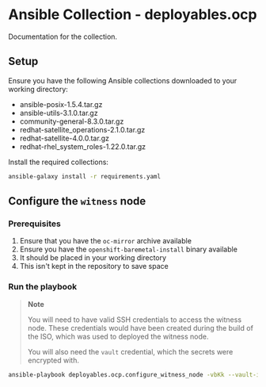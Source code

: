 # Ansible Collection - deployables.ocp

Documentation for the collection.

## Setup
Ensure you have the following Ansible collections downloaded to your working directory:
  - ansible-posix-1.5.4.tar.gz
  - ansible-utils-3.1.0.tar.gz
  - community-general-8.3.0.tar.gz
  - redhat-satellite_operations-2.1.0.tar.gz
  - redhat-satellite-4.0.0.tar.gz
  - redhat-rhel_system_roles-1.22.0.tar.gz

Install the required collections:
```bash
ansible-galaxy install -r requirements.yaml
```

## Configure the `witness` node

### Prerequisites

1. Ensure that you have the `oc-mirror` archive available
1. Ensure you have the `openshift-baremetal-install` binary available
  1. It should be placed in your working directory
  1. This isn't kept in the repository to save space

### Run the playbook

> **Note**
>
> You will need to have valid SSH credentials to access the witness node.
> These credentials would have been created during the build of the ISO,
> which was used to deployed the witness node.
>
> You will also need the `vault` credential, which the secrets were
> encrypted with.

```bash
ansible-playbook deployables.ocp.configure_witness_node -vbKk --vault-id @prompt
```

